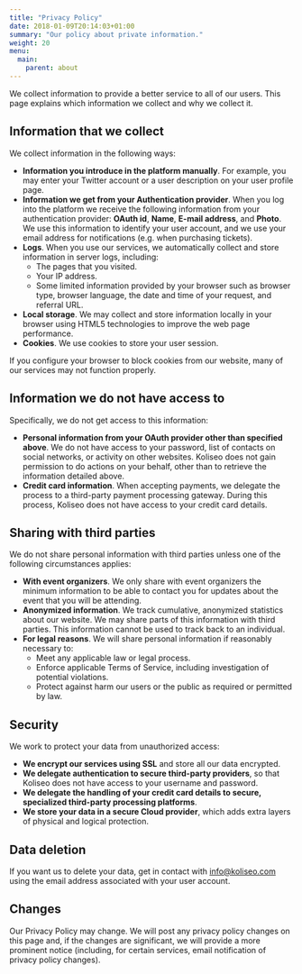 ```yaml
---
title: "Privacy Policy"
date: 2018-01-09T20:14:03+01:00
summary: "Our policy about private information."
weight: 20
menu:
  main:
    parent: about
---
```


We collect information to provide a better service to all of our users. This page explains which information we collect and why we collect it.

## Information that we collect

We collect information in the following ways:

- **Information you introduce in the platform manually**. For example, you may enter your Twitter account or a user description on your user profile page.
- **Information we get from your Authentication provider**. When you log into the platform we receive the following information from your authentication provider: **OAuth id**, **Name**, **E-mail address**, and **Photo**. We use this information to identify your user account, and we use your email address for notifications (e.g. when purchasing tickets).
- **Logs**. When you use our services, we automatically collect and store information in server logs, including:
  - The pages that you visited.
  - Your IP address.
  - Some limited information provided by your browser such as browser type, browser language, the date and time of your request, and referral URL.
- **Local storage**. We may collect and store information locally in your browser using HTML5 technologies to improve the web page performance.
- **Cookies**. We use cookies to store your user session.

If you configure your browser to block cookies from our website, many of our services may not function properly.

## Information we do not have access to

Specifically, we do not get access to this information:

- **Personal information from your OAuth provider other than specified above**. We do not have access to your password, list of contacts on social networks, or activity on other websites. Koliseo does not gain permission to do actions on your behalf, other than to retrieve the information detailed above.
- **Credit card information**. When accepting payments, we delegate the process to a third-party payment processing gateway. During this process, Koliseo does not have access to your credit card details.

## Sharing with third parties

We do not share personal information with third parties unless one of the following circumstances applies:

- **With event organizers**. We only share with event organizers the minimum information to be able to contact you for updates about the event that you will be attending.
- **Anonymized information**. We track cumulative, anonymized statistics about our website. We may share parts of this information with third parties. This information cannot be used to track back to an individual.
- **For legal reasons**. We will share personal information if reasonably necessary to:
  - Meet any applicable law or legal process.
  - Enforce applicable Terms of Service, including investigation of potential violations.
  - Protect against harm our users or the public as required or permitted by law.

## Security

We work to protect your data from unauthorized access:

- **We encrypt our services using SSL** and store all our data encrypted.
- **We delegate authentication to secure third-party providers**, so that Koliseo does not have access to your username and password.
- **We delegate the handling of your credit card details to secure, specialized third-party processing platforms**.
- **We store your data in a secure Cloud provider**, which adds extra layers of physical and logical protection.

## Data deletion

If you want us to delete your data, get in contact with info@koliseo.com using the email address associated with your user account.

## Changes

Our Privacy Policy may change. We will post any privacy policy changes on this page and, if the changes are significant, we will provide a more prominent notice (including, for certain services, email notification of privacy policy changes).
